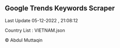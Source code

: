 

## Google Trends Keywords Scraper 
 
Last Update 05-12-2022 , 21:08:12

Country List :
VIETNAM.json



© Abdul Muttaqin 
